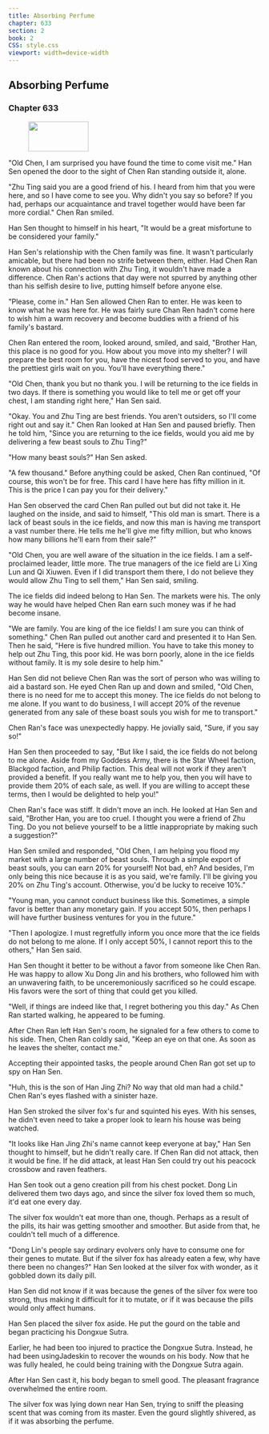 ```yaml
---
title: Absorbing Perfume
chapter: 633
section: 2
book: 2
CSS: style.css
viewport: width=device-width
---
```


## Absorbing Perfume

### Chapter 633

<figure>
	<img src="../Images/gem.gif" alt="" id="gem" width="120" height="60" />
</figure>

"Old Chen, I am surprised you have found the time to come visit me." Han Sen opened the door to the sight of Chen Ran standing outside it, alone.

"Zhu Ting said you are a good friend of his. I heard from him that you were here, and so I have come to see you. Why didn't you say so before? If you had, perhaps our acquaintance and travel together would have been far more cordial." Chen Ran smiled.

Han Sen thought to himself in his heart, "It would be a great misfortune to be considered your family."

Han Sen's relationship with the Chen family was fine. It wasn't particularly amicable, but there had been no strife between them, either. Had Chen Ran known about his connection with Zhu Ting, it wouldn't have made a difference. Chen Ran's actions that day were not spurred by anything other than his selfish desire to live, putting himself before anyone else.

"Please, come in." Han Sen allowed Chen Ran to enter. He was keen to know what he was here for. He was fairly sure Chan Ren hadn't come here to wish him a warm recovery and become buddies with a friend of his family's bastard.

Chen Ran entered the room, looked around, smiled, and said, "Brother Han, this place is no good for you. How about you move into my shelter? I will prepare the best room for you, have the nicest food served to you, and have the prettiest girls wait on you. You'll have everything there."

"Old Chen, thank you but no thank you. I will be returning to the ice fields in two days. If there is something you would like to tell me or get off your chest, I am standing right here," Han Sen said.

"Okay. You and Zhu Ting are best friends. You aren't outsiders, so I'll come right out and say it." Chen Ran looked at Han Sen and paused briefly. Then he told him, "Since you are returning to the ice fields, would you aid me by delivering a few beast souls to Zhu Ting?"

"How many beast souls?" Han Sen asked.

"A few thousand." Before anything could be asked, Chen Ran continued, "Of course, this won't be for free. This card I have here has fifty million in it. This is the price I can pay you for their delivery."

Han Sen observed the card Chen Ran pulled out but did not take it. He laughed on the inside, and said to himself, "This old man is smart. There is a lack of beast souls in the ice fields, and now this man is having me transport a vast number there. He tells me he'll give me fifty million, but who knows how many billions he'll earn from their sale?"

"Old Chen, you are well aware of the situation in the ice fields. I am a self-proclaimed leader, little more. The true managers of the ice field are Li Xing Lun and Qi Xiuwen. Even if I did transport them there, I do not believe they would allow Zhu Ting to sell them," Han Sen said, smiling.

The ice fields did indeed belong to Han Sen. The markets were his. The only way he would have helped Chen Ran earn such money was if he had become insane.

"We are family. You are king of the ice fields! I am sure you can think of something." Chen Ran pulled out another card and presented it to Han Sen. Then he said, "Here is five hundred million. You have to take this money to help out Zhu Ting, this poor kid. He was born poorly, alone in the ice fields without family. It is my sole desire to help him."

Han Sen did not believe Chen Ran was the sort of person who was willing to aid a bastard son. He eyed Chen Ran up and down and smiled, "Old Chen, there is no need for me to accept this money. The ice fields do not belong to me alone. If you want to do business, I will accept 20% of the revenue generated from any sale of these boast souls you wish for me to transport."

Chen Ran's face was unexpectedly happy. He jovially said, "Sure, if you say so!"

Han Sen then proceeded to say, "But like I said, the ice fields do not belong to me alone. Aside from my Goddess Army, there is the Star Wheel faction, Blackgod faction, and Philip faction. This deal will not work if they aren't provided a benefit. If you really want me to help you, then you will have to provide them 20% of each sale, as well. If you are willing to accept these terms, then I would be delighted to help you!"

Chen Ran's face was stiff. It didn't move an inch. He looked at Han Sen and said, "Brother Han, you are too cruel. I thought you were a friend of Zhu Ting. Do you not believe yourself to be a little inappropriate by making such a suggestion?"

Han Sen smiled and responded, "Old Chen, I am helping you flood my market with a large number of beast souls. Through a simple export of beast souls, you can earn 20% for yourself! Not bad, eh? And besides, I'm only being this nice because it is as you said, we're family. I'll be giving you 20% on Zhu Ting's account. Otherwise, you'd be lucky to receive 10%."

"Young man, you cannot conduct business like this. Sometimes, a simple favor is better than any monetary gain. If you accept 50%, then perhaps I will have further business ventures for you in the future."

"Then I apologize. I must regretfully inform you once more that the ice fields do not belong to me alone. If I only accept 50%, I cannot report this to the others," Han Sen said.

Han Sen thought it better to be without a favor from someone like Chen Ran. He was happy to allow Xu Dong Jin and his brothers, who followed him with an unwavering faith, to be unceremoniously sacrificed so he could escape. His favors were the sort of thing that could get you killed.

"Well, if things are indeed like that, I regret bothering you this day." As Chen Ran started walking, he appeared to be fuming.

After Chen Ran left Han Sen's room, he signaled for a few others to come to his side. Then, Chen Ran coldly said, "Keep an eye on that one. As soon as he leaves the shelter, contact me."

Accepting their appointed tasks, the people around Chen Ran got set up to spy on Han Sen.

"Huh, this is the son of Han Jing Zhi? No way that old man had a child." Chen Ran's eyes flashed with a sinister haze.

Han Sen stroked the silver fox's fur and squinted his eyes. With his senses, he didn't even need to take a proper look to learn his house was being watched.

"It looks like Han Jing Zhi's name cannot keep everyone at bay," Han Sen thought to himself, but he didn't really care. If Chen Ran did not attack, then it would be fine. If he did attack, at least Han Sen could try out his peacock crossbow and raven feathers.

Han Sen took out a geno creation pill from his chest pocket. Dong Lin delivered them two days ago, and since the silver fox loved them so much, it'd eat one every day.

The silver fox wouldn't eat more than one, though. Perhaps as a result of the pills, its hair was getting smoother and smoother. But aside from that, he couldn't tell much of a difference.

"Dong Lin's people say ordinary evolvers only have to consume one for their genes to mutate. But if the silver fox has already eaten a few, why have there been no changes?" Han Sen looked at the silver fox with wonder, as it gobbled down its daily pill.

Han Sen did not know if it was because the genes of the silver fox were too strong, thus making it difficult for it to mutate, or if it was because the pills would only affect humans.

Han Sen placed the silver fox aside. He put the gourd on the table and began practicing his Dongxue Sutra.

Earlier, he had been too injured to practice the Dongxue Sutra. Instead, he had been usingJadeskin to recover the wounds on his body. Now that he was fully healed, he could being training with the Dongxue Sutra again.

After Han Sen cast it, his body began to smell good. The pleasant fragrance overwhelmed the entire room.

The silver fox was lying down near Han Sen, trying to sniff the pleasing scent that was coming from its master. Even the gourd slightly shivered, as if it was absorbing the perfume.